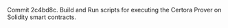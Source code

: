 Commit 2c4bd8c.                    Build and Run scripts for executing the Certora Prover on Solidity smart contracts.